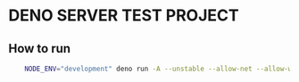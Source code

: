 # DENO SERVER TEST PROJECT

## How to run

```bash
    NODE_ENV="development" deno run -A --unstable --allow-net --allow-write --allow-plugin --allow-env --allow-read src/with-db/config/app.ts
```
